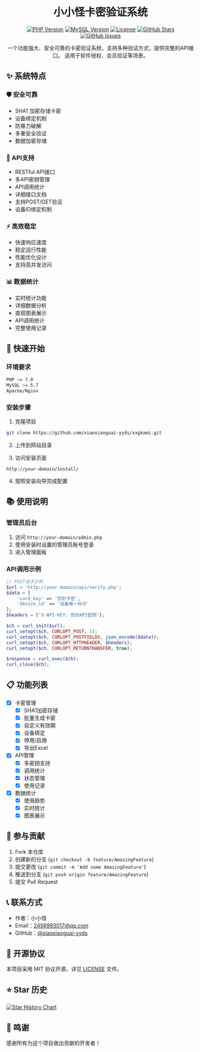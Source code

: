 <div align="center">

# 小小怪卡密验证系统

[![PHP Version](https://img.shields.io/badge/PHP-7.0+-blue.svg)](https://www.php.net)
[![MySQL Version](https://img.shields.io/badge/MySQL-5.7+-orange.svg)](https://www.mysql.com)
[![License](https://img.shields.io/github/license/xiaoxiaoguai-yyds/xxgkami)](https://github.com/xiaoxiaoguai-yyds/xxgkami/blob/main/LICENSE)
[![GitHub Stars](https://img.shields.io/github/stars/xiaoxiaoguai-yyds/xxgkami)](https://github.com/xiaoxiaoguai-yyds/xxgkami/stargazers)
[![GitHub Issues](https://img.shields.io/github/issues/xiaoxiaoguai-yyds/xxgkami)](https://github.com/xiaoxiaoguai-yyds/xxgkami/issues)

一个功能强大、安全可靠的卡密验证系统，支持多种验证方式，提供完整的API接口。
适用于软件授权、会员验证等场景。

</div>

## ✨ 系统特点

### 🛡️ 安全可靠
- SHA1 加密存储卡密
- 设备绑定机制
- 防暴力破解
- 多重安全验证
- 数据加密存储

### 🔌 API支持
- RESTful API接口
- 多API密钥管理
- API调用统计
- 详细接口文档
- 支持POST/GET验证
- 设备ID绑定机制

### ⚡ 高效稳定
- 快速响应速度
- 稳定运行性能
- 性能优化设计
- 支持高并发访问

### 📊 数据统计
- 实时统计功能
- 详细数据分析
- 直观图表展示
- API调用统计
- 完整使用记录

## 🚀 快速开始

### 环境要求
```bash
PHP >= 7.0
MySQL >= 5.7
Apache/Nginx
```

### 安装步骤

1. 克隆项目
```bash
git clone https://github.com/xiaoxiaoguai-yyds/xxgkami.git
```

2. 上传到网站目录

3. 访问安装页面
```
http://your-domain/install/
```

4. 按照安装向导完成配置

## 📚 使用说明

### 管理员后台
1. 访问 `http://your-domain/admin.php`
2. 使用安装时设置的管理员账号登录
3. 进入管理面板

### API调用示例
```php
// POST请求示例
$url = 'http://your-domain/api/verify.php';
$data = [
    'card_key' => '您的卡密',
    'device_id' => '设备唯一标识'
];
$headers = ['X-API-KEY: 您的API密钥'];

$ch = curl_init($url);
curl_setopt($ch, CURLOPT_POST, 1);
curl_setopt($ch, CURLOPT_POSTFIELDS, json_encode($data));
curl_setopt($ch, CURLOPT_HTTPHEADER, $headers);
curl_setopt($ch, CURLOPT_RETURNTRANSFER, true);

$response = curl_exec($ch);
curl_close($ch);
```

## 📋 功能列表

- [x] 卡密管理
  - [x] SHA1加密存储
  - [x] 批量生成卡密
  - [x] 自定义有效期
  - [x] 设备绑定
  - [x] 停用/启用
  - [x] 导出Excel

- [x] API管理
  - [x] 多密钥支持
  - [x] 调用统计
  - [x] 状态管理
  - [x] 使用记录

- [x] 数据统计
  - [x] 使用趋势
  - [x] 实时统计
  - [x] 图表展示

## 🤝 参与贡献

1. Fork 本仓库
2. 创建新的分支 (`git checkout -b feature/AmazingFeature`)
3. 提交更改 (`git commit -m 'Add some AmazingFeature'`)
4. 推送到分支 (`git push origin feature/AmazingFeature`)
5. 提交 Pull Request

## 📞 联系方式

- 作者：小小怪
- Email：2456993017@qq.com
- GitHub：[@xiaoxiaoguai-yyds](https://github.com/xiaoxiaoguai-yyds)

## 📄 开源协议

本项目采用 MIT 协议开源，详见 [LICENSE](LICENSE) 文件。

## ⭐ Star 历史

[![Star History Chart](https://api.star-history.com/svg?repos=xiaoxiaoguai-yyds/xxgkami&type=Date)](https://star-history.com/#xiaoxiaoguai-yyds/xxgkami&Date)

## 🙏 鸣谢
感谢所有为这个项目做出贡献的开发者！ 
